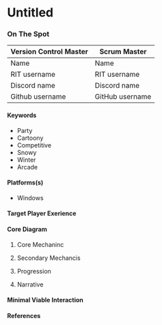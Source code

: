 # Untitled

### On The Spot

| Version Control Master | Scrum Master    |
| ---------------------- | --------------- |
| Name                   | Name            |
| RIT username           | RIT username    |
| Discord name           | Discord name    |
| Github username        | GitHub username |

#### Keywords

-   Party
-   Cartoony
-   Competitive
-   Snowy
-   Winter
-   Arcade

#### Platforms(s)

-   Windows

#### Target Player Exerience

#### Core Diagram

1.  Core Mechaninc

2.  Secondary Mechancis

3.  Progression

4.  Narrative
#### Minimal Viable Interaction
#### References

